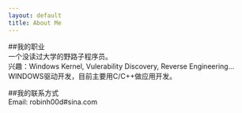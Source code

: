 ```yaml
---
layout: default
title: About Me
---
```


##我的职业  
一个没读过大学的野路子程序员。  
兴趣：Windows Kernel, Vulerability Discovery, Reverse Engineering...
WINDOWS驱动开发，目前主要用C/C++做应用开发。

##我的联系方式  
Email: robinh00d#sina.com